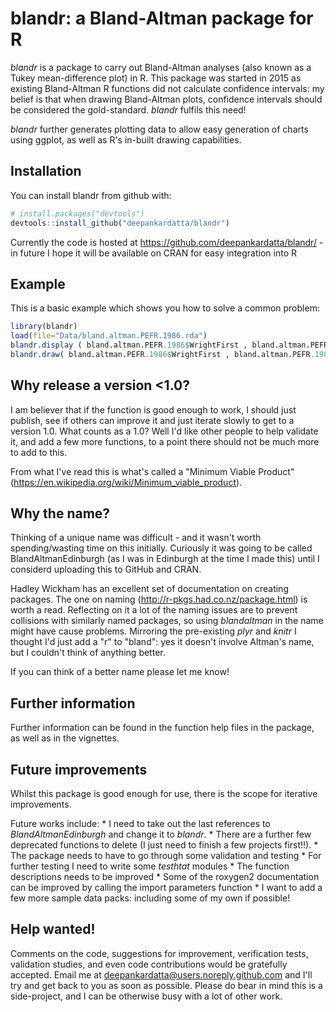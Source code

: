 
<!-- README.md is generated from README.Rmd. Please edit that file -->
blandr: a Bland-Altman package for R
====================================

*blandr* is a package to carry out Bland-Altman analyses (also known as a Tukey mean-difference plot) in R. This package was started in 2015 as existing Bland-Altman R functions did not calculate confidence intervals: my belief is that when drawing Bland-Altman plots, confidence intervals should be considered the gold-standard. *blandr* fulfils this need!

*blandr* further generates plotting data to allow easy generation of charts using ggplot, as well as R's in-built drawing capabilities.

Installation
------------

You can install blandr from github with:

``` r
# install.packages("devtools")
devtools::install_github("deepankardatta/blandr")
```

Currently the code is hosted at <https://github.com/deepankardatta/blandr/> - in future I hope it will be available on CRAN for easy integration into R

Example
-------

This is a basic example which shows you how to solve a common problem:

``` r
library(blandr)
load(file="Data/bland.altman.PEFR.1986.rda")
blandr.display ( bland.altman.PEFR.1986$WrightFirst , bland.altman.PEFR.1986$MiniWrightFirst , sig.level=0.95 )
blandr.draw( bland.altman.PEFR.1986$WrightFirst , bland.altman.PEFR.1986$MiniWrightFirst )
```

Why release a version &lt;1.0?
------------------------------

I am believer that if the function is good enough to work, I should just publish, see if others can improve it and just iterate slowly to get to a version 1.0. What counts as a 1.0? Well I'd like other people to help validate it, and add a few more functions, to a point there should not be much more to add to this.

From what I've read this is what's called a "Minimum Viable Product" (<https://en.wikipedia.org/wiki/Minimum_viable_product>).

Why the name?
-------------

Thinking of a unique name was difficult - and it wasn't worth spending/wasting time on this initially. Curiously it was going to be called BlandAltmanEdinburgh (as I was in Edinburgh at the time I made this) until I considerd uploading this to GitHub and CRAN.

Hadley Wickham has an excellent set of documentation on creating packages. The one on naming (<http://r-pkgs.had.co.nz/package.html>) is worth a read. Reflecting on it a lot of the naming issues are to prevent collisions with similarly named packages, so using *blandaltman* in the name might have cause problems. Mirroring the pre-existing *plyr* and *knitr* I thought I'd just add a "r" to "bland": yes it doesn't involve Altman's name, but I couldn't think of anything better.

If you can think of a better name please let me know!

Further information
-------------------

Further information can be found in the function help files in the package, as well as in the vignettes.

Future improvements
-------------------

Whilst this package is good enough for use, there is the scope for iterative improvements.

Future works include: \* I need to take out the last references to *BlandAltmanEdinburgh* and change it to *blandr*. \* There are a further few deprecated functions to delete (I just need to finish a few projects first!!). \* The package needs to have to go through some validation and testing \* For further testing I need to write some *testhtat* modules \* The function descriptions needs to be improved \* Some of the roxygen2 documentation can be improved by calling the import parameters function \* I want to add a few more sample data packs: including some of my own if possible!

Help wanted!
------------

Comments on the code, suggestions for improvement, verification tests, validation studies, and even code contributions would be gratefully accepted. Email me at <deepankardatta@users.noreply.github.com> and I'll try and get back to you as soon as possible. Please do bear in mind this is a side-project, and I can be otherwise busy with a lot of other work.

